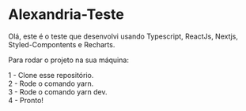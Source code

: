# Alexandria-Teste

Olá, este é o teste que desenvolvi usando Typescript, ReactJs, Nextjs, Styled-Compontents e Recharts.

Para rodar o projeto na sua máquina:

1 - Clone esse repositório.
<br/>
2 - Rode o comando yarn.
<br/>
3 - Rode o comando yarn dev.
<br/>
4 - Pronto!
